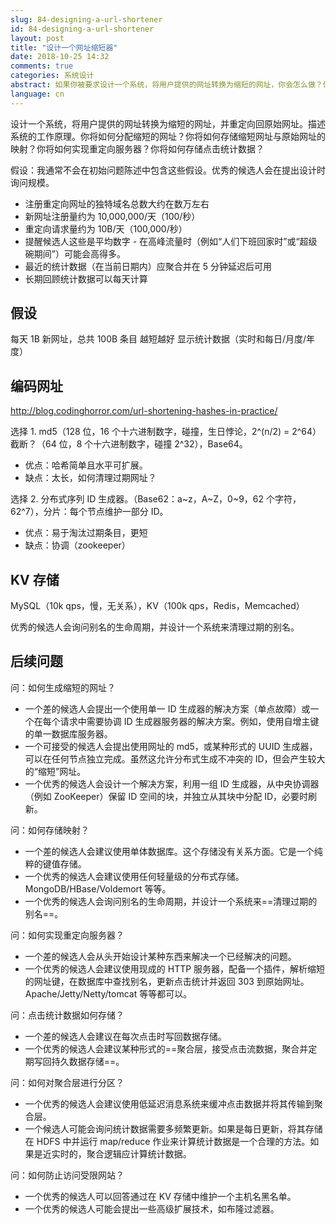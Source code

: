 ```yaml
---
slug: 84-designing-a-url-shortener
id: 84-designing-a-url-shortener
layout: post
title: "设计一个网址缩短器"
date: 2018-10-25 14:32
comments: true
categories: 系统设计
abstract: 如果你被要求设计一个系统，将用户提供的网址转换为缩短的网址，你会怎么做？你将如何分配缩短的网址？你将如何实现重定向服务器？你将如何存储点击统计数据？
language: cn
---
```


设计一个系统，将用户提供的网址转换为缩短的网址，并重定向回原始网址。描述系统的工作原理。你将如何分配缩短的网址？你将如何存储缩短网址与原始网址的映射？你将如何实现重定向服务器？你将如何存储点击统计数据？

假设：我通常不会在初始问题陈述中包含这些假设。优秀的候选人会在提出设计时询问规模。

- 注册重定向网址的独特域名总数大约在数万左右
- 新网址注册量约为 10,000,000/天（100/秒）
- 重定向请求量约为 10B/天（100,000/秒）
- 提醒候选人这些是平均数字 - 在高峰流量时（例如“人们下班回家时”或“超级碗期间”）可能会高得多。
- 最近的统计数据（在当前日期内）应聚合并在 5 分钟延迟后可用
- 长期回顾统计数据可以每天计算

## 假设

每天 1B 新网址，总共 100B 条目
越短越好
显示统计数据（实时和每日/月度/年度）

## 编码网址
http://blog.codinghorror.com/url-shortening-hashes-in-practice/

选择 1. md5（128 位，16 个十六进制数字，碰撞，生日悖论，2^(n/2) = 2^64）截断？（64 位，8 个十六进制数字，碰撞 2^32），Base64。

* 优点：哈希简单且水平可扩展。
* 缺点：太长，如何清理过期网址？

选择 2. 分布式序列 ID 生成器。（Base62：a~z，A~Z，0~9，62 个字符，62^7），分片：每个节点维护一部分 ID。

* 优点：易于淘汰过期条目，更短
* 缺点：协调（zookeeper）

## KV 存储

MySQL（10k qps，慢，无关系），KV（100k qps，Redis，Memcached）

优秀的候选人会询问别名的生命周期，并设计一个系统来清理过期的别名。

## 后续问题
问：如何生成缩短的网址？

* 一个差的候选人会提出一个使用单一 ID 生成器的解决方案（单点故障）或一个在每个请求中需要协调 ID 生成器服务器的解决方案。例如，使用自增主键的单一数据库服务器。
* 一个可接受的候选人会提出使用网址的 md5，或某种形式的 UUID 生成器，可以在任何节点独立完成。虽然这允许分布式生成不冲突的 ID，但会产生较大的“缩短”网址。
* 一个优秀的候选人会设计一个解决方案，利用一组 ID 生成器，从中央协调器（例如 ZooKeeper）保留 ID 空间的块，并独立从其块中分配 ID，必要时刷新。

问：如何存储映射？

* 一个差的候选人会建议使用单体数据库。这个存储没有关系方面。它是一个纯粹的键值存储。
* 一个优秀的候选人会建议使用任何轻量级的分布式存储。MongoDB/HBase/Voldemort 等等。
* 一个优秀的候选人会询问别名的生命周期，并设计一个系统来==清理过期的别名==。

问：如何实现重定向服务器？

* 一个差的候选人会从头开始设计某种东西来解决一个已经解决的问题。
* 一个优秀的候选人会建议使用现成的 HTTP 服务器，配备一个插件，解析缩短的网址键，在数据库中查找别名，更新点击统计并返回 303 到原始网址。Apache/Jetty/Netty/tomcat 等等都可以。

问：点击统计数据如何存储？

* 一个差的候选人会建议在每次点击时写回数据存储。
* 一个优秀的候选人会建议某种形式的==聚合层，接受点击流数据，聚合并定期写回持久数据存储==。

问：如何对聚合层进行分区？

* 一个优秀的候选人会建议使用低延迟消息系统来缓冲点击数据并将其传输到聚合层。
* 一个候选人可能会询问统计数据需要多频繁更新。如果是每日更新，将其存储在 HDFS 中并运行 map/reduce 作业来计算统计数据是一个合理的方法。如果是近实时的，聚合逻辑应计算统计数据。

问：如何防止访问受限网站？

* 一个优秀的候选人可以回答通过在 KV 存储中维护一个主机名黑名单。
* 一个优秀的候选人可能会提出一些高级扩展技术，如布隆过滤器。
